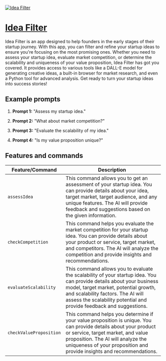 [![Idea Filter](https://files.oaiusercontent.com/file-aHf13vqJE9nRT6EZH78HYqlU?se=2123-10-17T06%3A17%3A38Z&sp=r&sv=2021-08-06&sr=b&rscc=max-age%3D31536000%2C%20immutable&rscd=attachment%3B%20filename%3Db6b0c95a-0931-4b36-8f4c-b82baf9f9198.png&sig=YWCytO%2BQb8QNQWwgvt4etGLN5d8JUoM/adLm/MTySaA%3D)](https://chat.openai.com/g/g-DBQCVcWQO-idea-filter)

# [Idea Filter](https://chat.openai.com/g/g-DBQCVcWQO-idea-filter)

Idea Filter is an app designed to help founders in the early stages of their startup journey. With this app, you can filter and refine your startup ideas to ensure you're focusing on the most promising ones. Whether you need to assess your startup idea, evaluate market competition, or determine the scalability and uniqueness of your value proposition, Idea Filter has got you covered. It provides access to various tools like a DALL-E model for generating creative ideas, a built-in browser for market research, and even a Python tool for advanced analysis. Get ready to turn your startup ideas into success stories!

## Example prompts

1. **Prompt 1:** "Assess my startup idea."

2. **Prompt 2:** "What about market competition?"

3. **Prompt 3:** "Evaluate the scalability of my idea."

4. **Prompt 4:** "Is my value proposition unique?"


## Features and commands

| Feature/Command | Description |
| --- | --- |
| `assessIdea` | This command allows you to get an assessment of your startup idea. You can provide details about your idea, target market, target audience, and any unique features. The AI will provide feedback and suggestions based on the given information. |
| `checkCompetition` | This command helps you evaluate the market competition for your startup idea. You can provide details about your product or service, target market, and competitors. The AI will analyze the competition and provide insights and recommendations. |
| `evaluateScalability` | This command allows you to evaluate the scalability of your startup idea. You can provide details about your business model, target market, potential growth, and scalability factors. The AI will assess the scalability potential and provide feedback and suggestions. |
| `checkValueProposition` | This command helps you determine if your value proposition is unique. You can provide details about your product or service, target market, and value proposition. The AI will analyze the uniqueness of your proposition and provide insights and recommendations. |